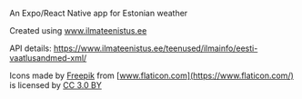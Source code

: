 An Expo/React Native app for Estonian weather

Created using www.ilmateenistus.ee

API details: https://www.ilmateenistus.ee/teenused/ilmainfo/eesti-vaatlusandmed-xml/

Icons made by [Freepik](https://www.freepik.com/ "Freepik") from [www.flaticon.com](https://www.flaticon.com/) is licensed by [CC 3.0 BY](http://creativecommons.org/licenses/by/3.0/ "Creative Commons BY 3.0")